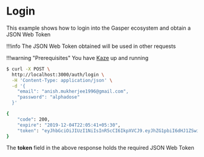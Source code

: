 # Login

This example shows how to login into the Gasper ecosystem and obtain a JSON Web Token

!!!info
    The JSON Web Token obtained will be used in other requests

!!!warning "Prerequisites"
    You have [Kaze](/configurations/kaze/) up and running

```bash
$ curl -X POST \
  http://localhost:3000/auth/login \
  -H 'Content-Type: application/json' \
  -d '{
    "email": "anish.mukherjee1996@gmail.com",
    "password": "alphadose"
  }'

{
    "code": 200,
    "expire": "2019-12-04T22:05:41+05:30",
    "token": "eyJhbGciOiJIUzI1NiIsInR5cCI6IkpXVCJ9.eyJhZG1pbiI6dHJ1ZSwiZW1haWwiOiJhbHBoYWRvc2VAZ21haWwuY29tIiwiZXhwIjoxNTc1NDc3MzQxLCJvcmlnX2lhdCI6MTU3NTQ3Mzc0MSwidXNlcm5hbWUiOiJhbHBoYWRvc2UifQ.Io0txryVH8zR6JfZ0iey86474oZl8gNwo4HjKgZl2s8"
}
```

The **token** field in the above response holds the required JSON Web Token
